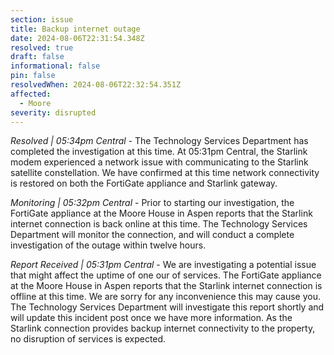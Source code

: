 ```yaml
---
section: issue
title: Backup internet outage
date: 2024-08-06T22:31:54.348Z
resolved: true
draft: false
informational: false
pin: false
resolvedWhen: 2024-08-06T22:32:54.351Z
affected:
  - Moore
severity: disrupted
---
```

*Resolved | 05:34pm Central* - The Technology Services Department has completed the investigation at this time. At 05:31pm Central, the Starlink modem experienced a network issue with communicating to the Starlink satellite constellation. We have confirmed at this time network connectivity is restored on both the FortiGate appliance and Starlink gateway.

*Monitoring | 05:32pm Central* - Prior to starting our investigation, the FortiGate appliance at the Moore House in Aspen reports that the Starlink internet connection is back online at this time. The Technology Services Department will monitor the connection, and will conduct a complete investigation of the outage within twelve hours.

*Report Received | 05:31pm Central* - We are investigating a potential issue that might affect the uptime of one our of services. The FortiGate appliance at the Moore House in Aspen reports that the Starlink internet connection is offline at this time. We are sorry for any inconvenience this may cause you. The Technology Services Department will investigate this report shortly and will update this incident post once we have more information. As the Starlink connection provides backup internet connectivity to the property, no disruption of services is expected.